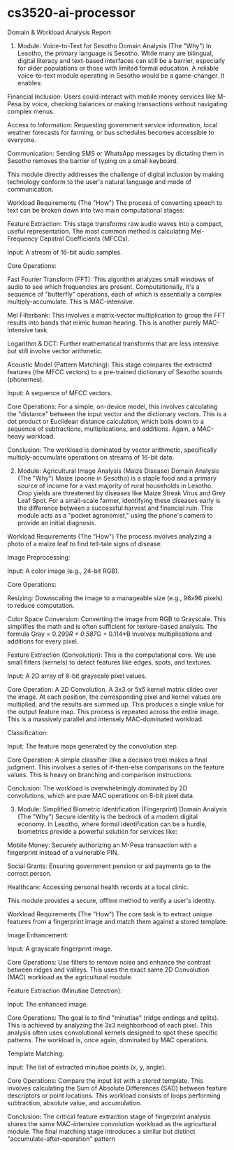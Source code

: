 # cs3520-ai-processor
 Domain & Workload Analysis Report
1. Module: Voice-to-Text for Sesotho
Domain Analysis (The "Why")
In Lesotho, the primary language is Sesotho. While many are bilingual, digital literacy and text-based interfaces can still be a barrier, especially for older populations or those with limited formal education. A reliable voice-to-text module operating in Sesotho would be a game-changer. It enables:

Financial Inclusion: Users could interact with mobile money services like M-Pesa by voice, checking balances or making transactions without navigating complex menus.

Access to Information: Requesting government service information, local weather forecasts for farming, or bus schedules becomes accessible to everyone.

Communication: Sending SMS or WhatsApp messages by dictating them in Sesotho removes the barrier of typing on a small keyboard.

This module directly addresses the challenge of digital inclusion by making technology conform to the user's natural language and mode of communication.

Workload Requirements (The "How")
The process of converting speech to text can be broken down into two main computational stages:

Feature Extraction: This stage transforms raw audio waves into a compact, useful representation. The most common method is calculating Mel-Frequency Cepstral Coefficients (MFCCs).

Input: A stream of 16-bit audio samples.

Core Operations:

Fast Fourier Transform (FFT): This algorithm analyzes small windows of audio to see which frequencies are present. Computationally, it's a sequence of "butterfly" operations, each of which is essentially a complex multiply-accumulate. This is MAC-intensive.

Mel Filterbank: This involves a matrix-vector multiplication to group the FFT results into bands that mimic human hearing. This is another purely MAC-intensive task.

Logarithm & DCT: Further mathematical transforms that are less intensive but still involve vector arithmetic.

Acoustic Model (Pattern Matching): This stage compares the extracted features (the MFCC vectors) to a pre-trained dictionary of Sesotho sounds (phonemes).

Input: A sequence of MFCC vectors.

Core Operations: For a simple, on-device model, this involves calculating the "distance" between the input vector and the dictionary vectors. This is a dot product or Euclidean distance calculation, which boils down to a sequence of subtractions, multiplications, and additions. Again, a MAC-heavy workload.

Conclusion: The workload is dominated by vector arithmetic, specifically multiply-accumulate operations on streams of 16-bit data.

2. Module: Agricultural Image Analysis (Maize Disease)
Domain Analysis (The "Why")
Maize (poone in Sesotho) is a staple food and a primary source of income for a vast majority of rural households in Lesotho. Crop yields are threatened by diseases like Maize Streak Virus and Grey Leaf Spot. For a small-scale farmer, identifying these diseases early is the difference between a successful harvest and financial ruin. This module acts as a "pocket agronomist," using the phone's camera to provide an initial diagnosis.

Workload Requirements (The "How")
The process involves analyzing a photo of a maize leaf to find tell-tale signs of disease.

Image Preprocessing:

Input: A color image (e.g., 24-bit RGB).

Core Operations:

Resizing: Downscaling the image to a manageable size (e.g., 96x96 pixels) to reduce computation.

Color Space Conversion: Converting the image from RGB to Grayscale. This simplifies the math and is often sufficient for texture-based analysis. The formula Gray = 0.299*R + 0.587*G + 0.114*B involves multiplications and additions for every pixel.

Feature Extraction (Convolution): This is the computational core. We use small filters (kernels) to detect features like edges, spots, and textures.

Input: A 2D array of 8-bit grayscale pixel values.

Core Operation: A 2D Convolution. A 3x3 or 5x5 kernel matrix slides over the image. At each position, the corresponding pixel and kernel values are multiplied, and the results are summed up. This produces a single value for the output feature map. This process is repeated across the entire image. This is a massively parallel and intensely MAC-dominated workload.

Classification:

Input: The feature maps generated by the convolution step.

Core Operation: A simple classifier (like a decision tree) makes a final judgment. This involves a series of if-then-else comparisons on the feature values. This is heavy on branching and comparison instructions.

Conclusion: The workload is overwhelmingly dominated by 2D convolutions, which are pure MAC operations on 8-bit pixel data.

3. Module: Simplified Biometric Identification (Fingerprint)
Domain Analysis (The "Why")
Secure identity is the bedrock of a modern digital economy. In Lesotho, where formal identification can be a hurdle, biometrics provide a powerful solution for services like:

Mobile Money: Securely authorizing an M-Pesa transaction with a fingerprint instead of a vulnerable PIN.

Social Grants: Ensuring government pension or aid payments go to the correct person.

Healthcare: Accessing personal health records at a local clinic.

This module provides a secure, offline method to verify a user's identity.

Workload Requirements (The "How")
The core task is to extract unique features from a fingerprint image and match them against a stored template.

Image Enhancement:

Input: A grayscale fingerprint image.

Core Operations: Use filters to remove noise and enhance the contrast between ridges and valleys. This uses the exact same 2D Convolution (MAC) workload as the agricultural module.

Feature Extraction (Minutiae Detection):

Input: The enhanced image.

Core Operations: The goal is to find "minutiae" (ridge endings and splits). This is achieved by analyzing the 3x3 neighborhood of each pixel. This analysis often uses convolutional kernels designed to spot these specific patterns. The workload is, once again, dominated by MAC operations.

Template Matching:

Input: The list of extracted minutiae points (x, y, angle).

Core Operations: Compare the input list with a stored template. This involves calculating the Sum of Absolute Differences (SAD) between feature descriptors or point locations. This workload consists of loops performing subtraction, absolute value, and accumulation.

Conclusion: The critical feature extraction stage of fingerprint analysis shares the same MAC-intensive convolution workload as the agricultural module. The final matching stage introduces a similar but distinct "accumulate-after-operation" pattern
